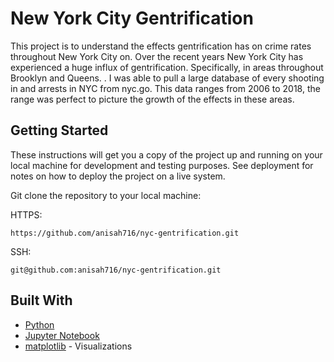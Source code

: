 # New York City Gentrification 

This project is to understand the  effects  gentrification has on crime rates throughout New York City on. Over the recent years New York City has experienced a huge influx of gentrification. Specifically, in areas throughout Brooklyn and Queens.  . I was able to pull a large database of every shooting in and arrests in NYC from nyc.go. This data ranges from 2006 to 2018, the range was perfect to picture the growth of the effects in these areas. 

## Getting Started

These instructions will get you a copy of the project up and running on your local machine for development and testing purposes. See deployment for notes on how to deploy the project on a live system.

Git clone the repository to your local machine:

HTTPS:
```
https://github.com/anisah716/nyc-gentrification.git
```
SSH:
```
git@github.com:anisah716/nyc-gentrification.git
```

## Built With

* [Python](https://www.python.org)
* [Jupyter Notebook](https://jupyter.org)
* [matplotlib](https://matplotlib.org) - Visualizations 
